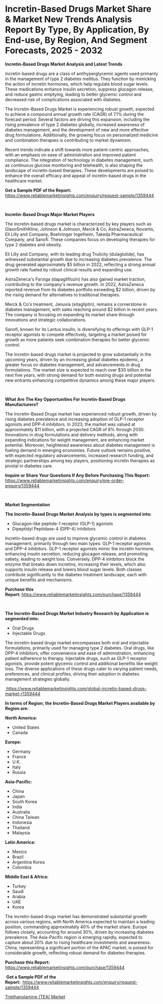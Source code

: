 <p><h1>Incretin-Based Drugs Market Share & Market New Trends Analysis Report By Type, By Application, By End-use, By Region, And Segment Forecasts, 2025 - 2032</h1></p><p><strong>Incretin-Based Drugs Market Analysis and Latest Trends</strong></p>
<p><p>Incretin-based drugs are a class of antihyperglycemic agents used primarily in the management of type 2 diabetes mellitus. They function by mimicking the action of incretin hormones, which help regulate blood sugar levels. These medications enhance insulin secretion, suppress glucagon release, and reduce gastric emptying, leading to better glycemic control and decreased risk of complications associated with diabetes.</p><p>The Incretin-Based Drugs Market is experiencing robust growth, expected to achieve a compound annual growth rate (CAGR) of 7.1% during the forecast period. Several factors are driving this expansion, including the rising prevalence of type 2 diabetes globally, increased awareness of diabetes management, and the development of new and more effective drug formulations. Additionally, the growing focus on personalized medicine and combination therapies is contributing to market dynamism. </p><p>Recent trends indicate a shift towards more patient-centric approaches, with an emphasis on ease of administration and improved patient compliance. The integration of technology in diabetes management, such as continuous glucose monitoring and telehealth, is also shaping the landscape of incretin-based therapies. These developments are poised to enhance the overall efficacy and appeal of incretin-based drugs in the healthcare market.</p></p>
<p><strong>Get a Sample PDF of the Report:&nbsp;</strong> <a href="https://www.reliablemarketinsights.com/enquiry/request-sample/1359444?utm_campaign=2280&utm_medium=2&utm_source=Github&utm_content=ia&utm_term=22032025&utm_id=incretin-based-drugs">https://www.reliablemarketinsights.com/enquiry/request-sample/1359444</a></p>
<p>&nbsp;</p>
<p><strong>Incretin-Based Drugs Major Market Players</strong></p>
<p><p>The incretin-based drugs market is characterized by key players such as GlaxoSmithKline, Johnson & Johnson, Merck & Co, AstraZeneca, Novartis, Eli Lilly and Company, Boehringer Ingelheim, Takeda Pharmaceutical Company, and Sanofi. These companies focus on developing therapies for type 2 diabetes and obesity.</p><p>Eli Lilly and Company, with its leading drug Trulicity (dulaglutide), has witnessed substantial growth due to increasing diabetes prevalence. The drug generated approximately $5 billion in 2022, reflecting a strong annual growth rate fueled by robust clinical results and expanding use.</p><p>AstraZeneca's Farxiga (dapagliflozin) has also gained market traction, contributing to the company's revenue growth. In 2022, AstraZeneca reported revenue from its diabetes portfolio exceeding $2 billion, driven by the rising demand for alternatives to traditional therapies.</p><p>Merck & Co's treatment, Januvia (sitagliptin), remains a cornerstone in diabetes management, with sales reaching around $2 billion in recent years. The company is focusing on expanding its market share through innovations and strategic collaborations.</p><p>Sanofi, known for its Lantus insulin, is diversifying its offerings with GLP-1 receptor agonists to compete effectively, targeting a market poised for growth as more patients seek combination therapies for better glycemic control.</p><p>The incretin-based drugs market is projected to grow substantially in the upcoming years, driven by an increasing global diabetes epidemic, a greater focus on diabetes management, and advancements in drug formulations. The market size is expected to reach over $30 billion in the next five years, with strong demand for both existing drugs and potential new entrants enhancing competitive dynamics among these major players.</p></p>
<p>&nbsp;</p>
<p><strong>What Are The Key Opportunities For Incretin-Based Drugs Manufacturers?</strong></p>
<p><p>The Incretin-Based Drugs market has experienced robust growth, driven by rising diabetes prevalence and increasing adoption of GLP-1 receptor agonists and DPP-4 inhibitors. In 2023, the market was valued at approximately $11 billion, with a projected CAGR of 8% through 2030. Innovations in drug formulations and delivery methods, along with expanding indications for weight management, are enhancing market potential. Moreover, heightened awareness about diabetes management is fueling demand in emerging economies. Future outlook remains positive, with expected regulatory advancements, increased research funding, and strategic partnerships among key players, positioning incretin therapies as pivotal in diabetes care.</p></p>
<p><strong>Inquire or Share Your Questions If Any Before Purchasing This Report:</strong> <a href="https://www.reliablemarketinsights.com/enquiry/pre-order-enquiry/1359444?utm_campaign=2280&utm_medium=2&utm_source=Github&utm_content=ia&utm_term=22032025&utm_id=incretin-based-drugs">https://www.reliablemarketinsights.com/enquiry/pre-order-enquiry/1359444</a></p>
<p>&nbsp;</p>
<p><strong>Market Segmentation</strong></p>
<p><strong>The Incretin-Based Drugs Market Analysis by types is segmented into:</strong></p>
<p><ul><li>Glucagon-like peptide-1 receptor (GLP-1) agonists</li><li>Dipeptidyl Peptidase-4 (DPP-4) inhibitors</li></ul></p>
<p><p>Incretin-based drugs are used to improve glycemic control in diabetes management, primarily through two main types: GLP-1 receptor agonists and DPP-4 inhibitors. GLP-1 receptor agonists mimic the incretin hormone, enhancing insulin secretion, reducing glucagon release, and promoting satiety, leading to weight loss. Conversely, DPP-4 inhibitors block the enzyme that breaks down incretins, increasing their levels, which also supports insulin release and lowers blood sugar levels. Both classes contribute significantly to the diabetes treatment landscape, each with unique benefits and mechanisms.</p></p>
<p><strong>Purchase this Report:&nbsp;</strong><a href="https://www.reliablemarketinsights.com/purchase/1359444?utm_campaign=2280&utm_medium=2&utm_source=Github&utm_content=ia&utm_term=22032025&utm_id=incretin-based-drugs">https://www.reliablemarketinsights.com/purchase/1359444</a></p>
<p>&nbsp;</p>
<p><strong>The Incretin-Based Drugs Market Industry Research by Application is segmented into:</strong></p>
<p><ul><li>Oral Drugs</li><li>Injectable Drugs</li></ul></p>
<p><p>The incretin-based drugs market encompasses both oral and injectable formulations, primarily used for managing type 2 diabetes. Oral drugs, like DPP-4 inhibitors, offer convenience and ease of administration, enhancing patient adherence to therapy. Injectable drugs, such as GLP-1 receptor agonists, provide potent glycemic control and additional benefits like weight loss. The diverse applications of these drugs cater to varying patient needs, preferences, and clinical profiles, driving their adoption in diabetes management strategies globally.</p></p>
<p><a href="https://www.reliablemarketinsights.com/global-incretin-based-drugs-market-r1359444?utm_campaign=2280&utm_medium=2&utm_source=Github&utm_content=ia&utm_term=22032025&utm_id=incretin-based-drugs">&nbsp;https://www.reliablemarketinsights.com/global-incretin-based-drugs-market-r1359444</a></p>
<p><strong>In terms of Region, the Incretin-Based Drugs Market Players available by Region are:</strong></p>
<p>
    <p> <strong> North America: </strong>
        <ul>
            <li>United States</li>
            <li>Canada</li>
        </ul>
        </p> 
    <p> <strong> Europe: </strong>
        <ul>
            <li>Germany</li>
            <li>France</li>
            <li>U.K.</li>
            <li>Italy</li>
            <li>Russia</li>
        </ul>
        </p> 
    <p> <strong> Asia-Pacific: </strong>
        <ul>
            <li>China</li>
            <li>Japan</li>
            <li>South Korea</li>
            <li>India</li>
            <li>Australia</li>
            <li>China Taiwan</li>
            <li>Indonesia</li>
            <li>Thailand</li>
            <li>Malaysia</li>
        </ul>
        </p> 
    <p> <strong> Latin America: </strong>
        <ul>
            <li>Mexico</li>
            <li>Brazil</li>
            <li>Argentina Korea</li>
            <li>Colombia</li>
        </ul>
        </p> 
    <p> <strong> Middle East & Africa: </strong>
        <ul>
            <li>Turkey</li>
            <li>Saudi</li>
            <li>Arabia</li>
            <li>UAE</li>
            <li>Korea</li>
        </ul>
    </p>
    </p>
<p><p>The incretin-based drugs market has demonstrated substantial growth across various regions, with North America expected to maintain a leading position, commanding approximately 40% of the market share. Europe follows closely, accounting for around 30%, driven by increasing diabetes prevalence. The Asia-Pacific region is emerging rapidly, expected to capture about 20% due to rising healthcare investments and awareness. China, representing a significant portion of the APAC market, is poised for considerable growth, reflecting robust demand for diabetes therapies.</p></p>
<p><strong>Purchase this Report: </strong><a href="https://www.reliablemarketinsights.com/purchase/1359444?utm_campaign=2280&utm_medium=2&utm_source=Github&utm_content=ia&utm_term=22032025&utm_id=incretin-based-drugs">https://www.reliablemarketinsights.com/purchase/1359444</a></p>
<p>&nbsp;<strong>Get a Sample PDF of the Report:&nbsp;&nbsp;</strong><a href="https://www.reliablemarketinsights.com/enquiry/request-sample/1359444?utm_campaign=2280&utm_medium=2&utm_source=Github&utm_content=ia&utm_term=22032025&utm_id=incretin-based-drugs">https://www.reliablemarketinsights.com/enquiry/request-sample/1359444</a></p>
<p><strong></strong></p>
<p><p><a href="https://github.com/NargisHussain75/Market-Research-Report-List-1/blob/main/triethanolamine-tea-market.md?utm_campaign=2280&utm_medium=2&utm_source=Github&utm_content=ia&utm_term=22032025&utm_id=incretin-based-drugs">Triethanolamine (TEA) Market</a></p></p>